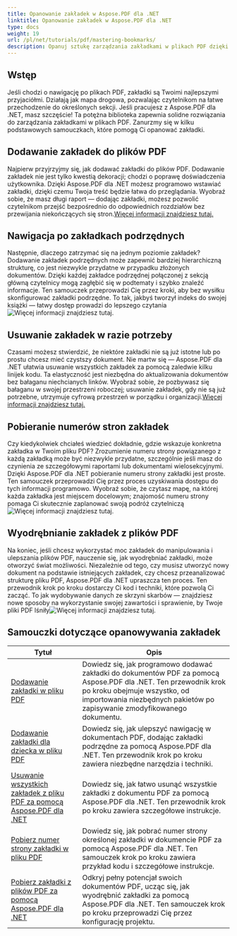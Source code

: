 ```yaml
---
title: Opanowanie zakładek w Aspose.PDF dla .NET
linktitle: Opanowanie zakładek w Aspose.PDF dla .NET
type: docs
weight: 19
url: /pl/net/tutorials/pdf/mastering-bookmarks/
description: Opanuj sztukę zarządzania zakładkami w plikach PDF dzięki Aspose.PDF dla .NET. Nasze samouczki obejmują wszystko, od dodawania do usuwania zakładek bezproblemowo.
---
```

## Wstęp

Jeśli chodzi o nawigację po plikach PDF, zakładki są Twoimi najlepszymi przyjaciółmi. Działają jak mapa drogowa, pozwalając czytelnikom na łatwe przechodzenie do określonych sekcji. Jeśli pracujesz z Aspose.PDF dla .NET, masz szczęście! Ta potężna biblioteka zapewnia solidne rozwiązania do zarządzania zakładkami w plikach PDF. Zanurzmy się w kilku podstawowych samouczkach, które pomogą Ci opanować zakładki.

## Dodawanie zakładek do plików PDF

Najpierw przyjrzyjmy się, jak dodawać zakładki do plików PDF. Dodawanie zakładek nie jest tylko kwestią dekoracji; chodzi o poprawę doświadczenia użytkownika. Dzięki Aspose.PDF dla .NET możesz programowo wstawiać zakładki, dzięki czemu Twoja treść będzie łatwa do przeglądania. Wyobraź sobie, że masz długi raport — dodając zakładki, możesz pozwolić czytelnikom przejść bezpośrednio do odpowiednich rozdziałów bez przewijania niekończących się stron.[Więcej informacji znajdziesz tutaj.](./adding-bookmark/)

## Nawigacja po zakładkach podrzędnych

 Następnie, dlaczego zatrzymać się na jednym poziomie zakładek? Dodawanie zakładek podrzędnych może zapewnić bardziej hierarchiczną strukturę, co jest niezwykle przydatne w przypadku złożonych dokumentów. Dzięki każdej zakładce podrzędnej połączonej z sekcją główną czytelnicy mogą zagłębić się w podtematy i szybko znaleźć informacje. Ten samouczek przeprowadzi Cię przez kroki, aby bez wysiłku skonfigurować zakładki podrzędne. To tak, jakbyś tworzył indeks do swojej książki — łatwy dostęp prowadzi do lepszego czytania![Więcej informacji znajdziesz tutaj.](./adding-child-bookmark/)

## Usuwanie zakładek w razie potrzeby

Czasami możesz stwierdzić, że niektóre zakładki nie są już istotne lub po prostu chcesz mieć czystszy dokument. Nie martw się — Aspose.PDF dla .NET ułatwia usuwanie wszystkich zakładek za pomocą zaledwie kilku linijek kodu. Ta elastyczność jest niezbędna do aktualizowania dokumentów bez bałaganu niechcianych linków. Wyobraź sobie, że pozbywasz się bałaganu w swojej przestrzeni roboczej; usuwanie zakładek, gdy nie są już potrzebne, utrzymuje cyfrową przestrzeń w porządku i organizacji.[Więcej informacji znajdziesz tutaj.](./remove-all-bookmarks/)

## Pobieranie numerów stron zakładek

Czy kiedykolwiek chciałeś wiedzieć dokładnie, gdzie wskazuje konkretna zakładka w Twoim pliku PDF? Zrozumienie numeru strony powiązanego z każdą zakładką może być niezwykle przydatne, szczególnie jeśli masz do czynienia ze szczegółowymi raportami lub dokumentami wielosekcyjnymi. Dzięki Aspose.PDF dla .NET pobieranie numeru strony zakładki jest proste. Ten samouczek przeprowadzi Cię przez proces uzyskiwania dostępu do tych informacji programowo. Wyobraź sobie, że czytasz mapę, na której każda zakładka jest miejscem docelowym; znajomość numeru strony pomaga Ci skutecznie zaplanować swoją podróż czytelniczą![Więcej informacji znajdziesz tutaj.](./retrieve-bookmark-page-number/)

## Wyodrębnianie zakładek z plików PDF

Na koniec, jeśli chcesz wykorzystać moc zakładek do manipulowania i ulepszania plików PDF, nauczenie się, jak wyodrębniać zakładki, może otworzyć świat możliwości. Niezależnie od tego, czy musisz utworzyć nowy dokument na podstawie istniejących zakładek, czy chcesz przeanalizować strukturę pliku PDF, Aspose.PDF dla .NET upraszcza ten proces. Ten przewodnik krok po kroku dostarczy Ci kod i techniki, które pozwolą Ci zacząć. To jak wydobywanie danych ze skrzyni skarbów — znajdziesz nowe sposoby na wykorzystanie swojej zawartości i sprawienie, by Twoje pliki PDF lśniły![Więcej informacji znajdziesz tutaj.](./get-bookmarks-from-pdf-files/)

## Samouczki dotyczące opanowywania zakładek
| Tytuł | Opis |
| --- | --- | 
| [Dodawanie zakładki w pliku PDF](./adding-bookmark/) | Dowiedz się, jak programowo dodawać zakładki do dokumentów PDF za pomocą Aspose.PDF dla .NET. Ten przewodnik krok po kroku obejmuje wszystko, od importowania niezbędnych pakietów po zapisywanie zmodyfikowanego dokumentu. |  
| [Dodawanie zakładki dla dziecka w pliku PDF](./adding-child-bookmark/) | Dowiedz się, jak ulepszyć nawigację w dokumentach PDF, dodając zakładki podrzędne za pomocą Aspose.PDF dla .NET. Ten przewodnik krok po kroku zawiera niezbędne narzędzia i techniki. |  
| [Usuwanie wszystkich zakładek z pliku PDF za pomocą Aspose.PDF dla .NET](./remove-all-bookmarks/) | Dowiedz się, jak łatwo usunąć wszystkie zakładki z dokumentu PDF za pomocą Aspose.PDF dla .NET. Ten przewodnik krok po kroku zawiera szczegółowe instrukcje. |  
| [Pobierz numer strony zakładki w pliku PDF](./retrieve-bookmark-page-number/) | Dowiedz się, jak pobrać numer strony określonej zakładki w dokumencie PDF za pomocą Aspose.PDF dla .NET. Ten samouczek krok po kroku zawiera przykład kodu i szczegółowe instrukcje. |  
| [Pobierz zakładki z plików PDF za pomocą Aspose.PDF dla .NET](./get-bookmarks-from-pdf-files/) | Odkryj pełny potencjał swoich dokumentów PDF, ucząc się, jak wyodrębnić zakładki za pomocą Aspose.PDF dla .NET. Ten samouczek krok po kroku przeprowadzi Cię przez konfigurację projektu. |  
